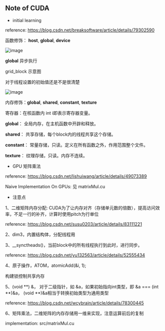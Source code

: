 ﻿## Note of CUDA

+ initial learning

reference: https://blog.csdn.net/breaksoftware/article/details/79302590

函数修饰： __host__, __global__, __device__

![image](https://github.com/Samaritan-Infi/CUDA_KNN/blob/master/image/function_decorate.png)

__global__ 异步执行

grid_block 示意图

对于线程设置的初始值还是不是很清楚

![image](https://github.com/Samaritan-Infi/CUDA_KNN/blob/master/image/grid_block.png)

内存修饰：__global__, __shared__, __constant__, __texture__

寄存器：在核函数内 int i即表示寄存器变量。

__global__：     全局内存，在主机函数中开辟和释放。

__shared__：     共享存储，每个block内的线程共享这个存储。

__constant__：   常量存储，只读。定义在所有函数之外，作用范围整个文件。

__texture__：    纹理存储，只读。内存不连续。

+ GPU 矩阵乘法 

reference: https://blog.csdn.net/lishuiwang/article/details/49073389

Naive Implementation On GPUs: 见 matrixMul.cu

+ 注意点

1、二维矩阵内存分配: CUDA为了让内存对齐（存储单元数的倍数），提高访问效率，不足一行的补齐，计算时使用pitch为行单位

reference: https://blog.csdn.net/susu0203/article/details/83111221

2、dim3，内置结构体，分配线程用

3、__synctheads()，当前block中的所有线程执行到此时，进行同步。

reference: https://blog.csdn.net/yu132563/article/details/52555434

4、原子操作，ATOM，atomicAdd(&i, 1);

构建锁控制共享内存

5、(void **) &， 对于二级指针，如 &a，如果初始指向int类型，即 &a === (int **)&a， (void **)&a相当于转换初始类型为通用类型

reference: https://blog.csdn.net/wcybrain/article/details/78300445

6、矩阵乘法，二维矩阵的内存存储用一维来实现，注意运算前后的复制

implementation: src/matrixMul.cu
